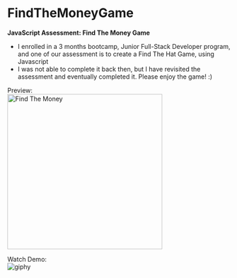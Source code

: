 # FindTheMoneyGame

<b>JavaScript Assessment: Find The Money Game</b>
- I enrolled in a 3 months bootcamp, Junior Full-Stack Developer program, and one of our assessment is to create a Find The Hat Game, using Javascript
- I was not able to complete it back then, but I have revisited the assessment and eventually completed it. Please enjoy the game! :)

Preview:\
<img width="350" alt="Find The Money" src="https://user-images.githubusercontent.com/108328227/193250838-dda0b31f-29a7-4a39-a7df-3b2d517dfbca.png">

Watch Demo:\
![giphy](https://user-images.githubusercontent.com/108328227/193274418-f750d24b-b91d-4a84-a055-028517ab6631.gif)
